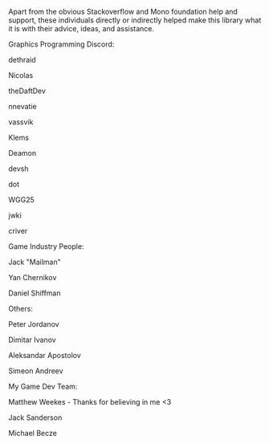 Apart from the obvious Stackoverflow and Mono foundation help and support, these individuals
directly or indirectly helped make this library what it is with their advice, ideas, and assistance.

Graphics Programming Discord:

dethraid

Nicolas

theDaftDev

nnevatie

vassvik

Klems

Deamon

devsh

dot

WGG25

jwki

criver

Game Industry People:

Jack "Mailman"

Yan Chernikov

Daniel Shiffman

Others:

Peter Jordanov

Dimitar Ivanov

Aleksandar Apostolov

Simeon Andreev

My Game Dev Team:

Matthew Weekes - Thanks for believing in me <3

Jack Sanderson

Michael Becze